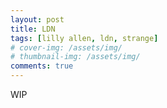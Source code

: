 ```yaml
---
layout: post
title: LDN
tags: [lilly allen, ldn, strange]
# cover-img: /assets/img/
# thumbnail-img: /assets/img/
comments: true
---
```

WIP
